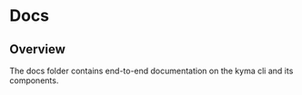 # Docs

## Overview

The docs folder contains end-to-end documentation on the kyma cli and its components.
